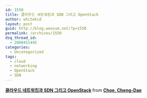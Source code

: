 ```yaml
---
id: 1550
title: 클라우드 네트워킹과 SDN 그리고 OpenStack
author: whitekid
layout: post
guid: http://blog.woosum.net/?p=1550
permalink: /archives/1550
dsq_thread_id:
  - 2808451445
categories:
  - Uncategorized
tags:
  - cloud
  - networking
  - OpenStack
  - SDN
---
```

<div style="margin-bottom:5px">
  <strong> <a href="https://www.slideshare.net/whitekid/sdn-open-stack" title="클라우드 네트워킹과 SDN 그리고 OpenStack" target="_blank">클라우드 네트워킹과 SDN 그리고 OpenStack</a> </strong> from <strong><a href="http://www.slideshare.net/whitekid" target="_blank">Choe, Cheng-Dae</a></strong>
</div>